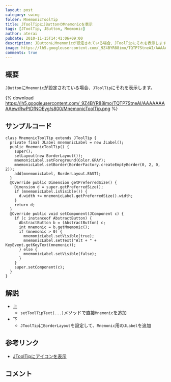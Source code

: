 ```yaml
---
layout: post
category: swing
folder: MnemonicToolTip
title: JToolTipにJButtonのMnemonicを表示
tags: [JToolTip, JButton, Mnemonic]
author: aterai
pubdate: 2010-11-15T14:41:06+09:00
description: JButtonにMnemonicが設定されている場合、JToolTipにそれを表示します。
image: https://lh5.googleusercontent.com/_9Z4BYR88imo/TQTP7StneAI/AAAAAAAAAew/RwPtDfNOEyg/s800/MnemonicToolTip.png
comments: true
---
```

## 概要
`JButton`に`Mnemonic`が設定されている場合、`JToolTip`にそれを表示します。

{% download https://lh5.googleusercontent.com/_9Z4BYR88imo/TQTP7StneAI/AAAAAAAAAew/RwPtDfNOEyg/s800/MnemonicToolTip.png %}

## サンプルコード
<pre class="prettyprint"><code>class MnemonicToolTip extends JToolTip {
  private final JLabel mnemonicLabel = new JLabel();
  public MnemonicToolTip() {
    super();
    setLayout(new BorderLayout());
    mnemonicLabel.setForeground(Color.GRAY);
    mnemonicLabel.setBorder(BorderFactory.createEmptyBorder(0, 2, 0, 2));
    add(mnemonicLabel, BorderLayout.EAST);
  }
  @Override public Dimension getPreferredSize() {
    Dimension d = super.getPreferredSize();
    if (mnemonicLabel.isVisible()) {
      d.width += mnemonicLabel.getPreferredSize().width;
    }
    return d;
  }
  @Override public void setComponent(JComponent c) {
    if (c instanceof AbstractButton) {
      AbstractButton b = (AbstractButton) c;
      int mnemonic = b.getMnemonic();
      if (mnemonic &gt; 0) {
        mnemonicLabel.setVisible(true);
        mnemonicLabel.setText("Alt + " + KeyEvent.getKeyText(mnemonic));
      } else {
        mnemonicLabel.setVisible(false);
      }
    }
    super.setComponent(c);
  }
}
</code></pre>

## 解説
- 上
    - `setToolTipText(...)`メソッドで直接`Mnemonic`を追加
- 下
    - `JToolTip`に`BorderLayout`を設定して、`Mnemonic`用の`JLabel`を追加

<!-- dummy comment line for breaking list -->

## 参考リンク
- [JToolTipにアイコンを表示](http://ateraimemo.com/Swing/ToolTipIcon.html)

<!-- dummy comment line for breaking list -->

## コメント
